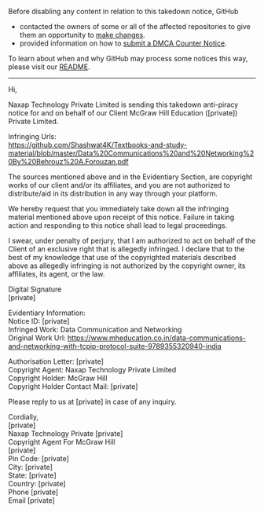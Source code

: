 Before disabling any content in relation to this takedown notice, GitHub
- contacted the owners of some or all of the affected repositories to give them an opportunity to [make changes](https://docs.github.com/en/github/site-policy/dmca-takedown-policy#a-how-does-this-actually-work).
- provided information on how to [submit a DMCA Counter Notice](https://docs.github.com/en/articles/guide-to-submitting-a-dmca-counter-notice).

To learn about when and why GitHub may process some notices this way, please visit our [README](https://github.com/github/dmca/blob/master/README.md#anatomy-of-a-takedown-notice).

---

Hi,

Naxap Technology Private Limited is sending this takedown anti-piracy notice for and on behalf of our Client McGraw Hill Education ([private]) Private Limited.

Infringing Urls:  
https://github.com/Shashwat4K/Textbooks-and-study-material/blob/master/Data%20Communications%20and%20Networking%20By%20Behrouz%20A.Forouzan.pdf

The sources mentioned above and in the Evidentiary Section, are copyright works of our client and/or its affiliates, and you are not authorized to distribute/aid in its distribution in any way through your platform.

We hereby request that you immediately take down all the infringing material mentioned above upon receipt of this notice. Failure in taking action and responding to this notice shall lead to legal proceedings.

I swear, under penalty of perjury, that I am authorized to act on behalf of the Client of an exclusive right that is allegedly infringed. I declare that to the best of my knowledge that use of the copyrighted materials described above as allegedly infringing is not authorized by the copyright owner, its affiliates, its agent, or the law.


Digital Signature  
[private]



Evidentiary Information:  
Notice ID: [private]  
Infringed Work: Data Communication and Networking  
Original Work Url: https://www.mheducation.co.in/data-communications-and-networking-with-tcpip-protocol-suite-9789355320940-india

Authorisation Letter: [private]  
Copyright Agent: Naxap Technology Private Limited  
Copyright Holder: McGraw Hill  
Copyright Holder Contact Mail: [private]  

Please reply to us at [private] in case of any inquiry.

Cordially,  
[private]  
Naxap Technology Private [private]  
Copyright Agent For McGraw Hill  
[private]  
Pin Code: [private]  
City: [private]  
State: [private]  
Country: [private]  
Phone [private]  
Email [private]  
